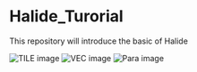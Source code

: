 # Halide_Turorial
This repository will introduce the basic of Halide

![TILE image](.figure/tile.jif?raw=true) 
![VEC image](.figure/vectorize.jif?raw=true) 
![Para image](.figure/tile_parallel.jif?raw=true) 
